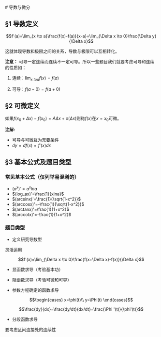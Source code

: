 <head>
  <script src="https://cdn.mathjax.org/mathjax/latest/MathJax.js?config=TeX-AMS-MML_HTMLorMML" type="text/javascript"></script>
  <script type="text/x-mathjax-config">
    MathJax.Hub.Config({
      tex2jax: {
      skipTags: ['script', 'noscript', 'style', 'textarea', 'pre'],
      inlineMath: [['$','$']]
      }
    });
  </script>
</head>
# 导数与微分

## §1 导数定义

$$f'(a)=\lim_{x \to a}\frac{f(x)-f(a)}{x-a}=\lim_{\Delta x \to 0}\frac{\Delta y}{\Delta x}$$

这就体现导数和极限之间的关系，导数与极限可以互相转化。

**注意：** 可导一定连续而连续不一定可导。所以一些题目我们就要考虑可导和连续的性质如：

1. 连续：$\lim_{x \ to a}f(x)=f(a)$

2. 可导：$f(a-0)=f(a+0)$

## §2 可微定义
如果$f(x_0+\Delta x)-f(x_0)=A\Delta x+o(\Delta x)$则称$f(x)$在$x=x_0$可微。

**注解:** 
- 可导与可微互为充要条件
- $dy=df(x)=f'(x)dx$

## §3 基本公式及题目类型

### 常见基本公式（仅列举易混淆的）
- $(a^x)'=a^xlna$
- $(log_ax)'=\frac{1}{xlna}$
- $(arcsinx)'=\frac{1}{\sqrt{1-x^2}}$
- $(arccosx)'=-\frac{1}{\sqrt{1-x^2}}$
- $(arctanx)'=\frac{1}{1+x^2}$
- $(arccotx)'=-\frac{1}{1+x^2}$

### 题目类型
- 定义研究导数型

灵活运用

$$f'(x)=\lim_{\Delta x \to 0}\frac{f(x+\Delta x)-f(x)}{\Delta x}$$

- 显函数求导（考验基本功）

- 隐函数求导（考验可微和可导）
- 参数方程确定的函数求导

$$\begin{cases}
    x=\phi(t)\\
    y=\Phi(t)
\end{cases}$$

$$\frac{dy}{dx}=\frac{dy/dt}{dx/dt}=\frac{\Phi '(t)}{\phi'(t)}$$

- 分段函数求导

要考虑区间连接处的连续性